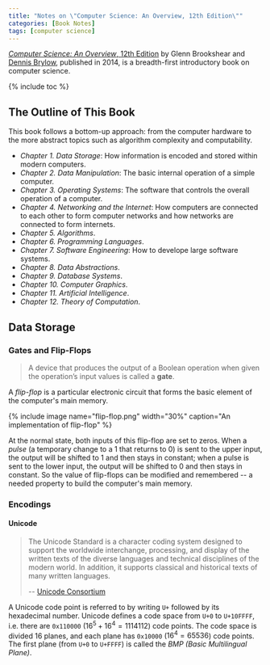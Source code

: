 ```yaml
---
title: "Notes on \"Computer Science: An Overview, 12th Edition\""
categories: [Book Notes]
tags: [computer science]
---
```


[*Computer Science: An Overview*, 12th Edition](https://www.pearson.com/us/higher-education/product/Brookshear-Computer-Science-An-Overview-12th-Edition/9780133760064.html) by Glenn Brookshear and [Dennis Brylow](http://www.mscs.mu.edu/~brylow/), published in 2014, is a breadth-first introductory book on computer science.

{% include toc %}

## The Outline of This Book

This book follows a bottom-up approach: from the computer hardware to the more abstract topics such as algorithm complexity and computability.

- *Chapter 1. Data Storage*: How information is encoded and stored within modern computers.
- *Chapter 2. Data Manipulation*: The basic internal operation of a simple computer.
- *Chapter 3. Operating Systems*: The software that controls the overall operation of a computer.
- *Chapter 4. Networking and the Internet*: How computers are connected to each other to form computer networks and how networks are connected to form internets.
- *Chapter 5. Algorithms*.
- *Chapter 6. Programming Languages*.
- *Chapter 7. Software Engineering*: How to develope large software systems.
- *Chapter 8. Data Abstractions*.
- *Chapter 9. Database Systems*.
- *Chapter 10. Computer Graphics*.
- *Chapter 11. Artificial Intelligence*.
- *Chapter 12. Theory of Computation*.

## Data Storage

### Gates and Flip­-Flops

> A device that produces the output of a Boolean operation when given the operation’s input values is called a **gate**.

A *flip-flop* is a particular electronic circuit that forms the basic element of the computer's main memory.

{% include image name="flip-flop.png" width="30%" caption="An implementation of flip-flop" %}

At the normal state, both inputs of this flip-flop are set to zeros. When a *pulse* (a temporary change to a 1 that returns to 0) is sent to the upper input, the output will be shifted to 1 and then stays in constant; when a pulse is sent to the lower input, the output will be shifted to 0 and then stays in constant. So the value of flip-flops can be modified and remembered -- a needed property to build the computer's main memory.

### Encodings

#### Unicode

> The Unicode Standard is a character coding system designed to support the worldwide interchange, processing, and display of the written texts of the diverse languages and technical disciplines of the modern world. In addition, it supports classical and historical texts of many written languages. 
> 
> -- [Unicode Consortium](https://home.unicode.org/)

A Unicode code point is referred to by writing `U+` followed by its hexadecimal number. Unicode defines a code space from `U+0` to `U+10FFFF`, i.e. there are `0x110000` ($16^5 + 16^4 = 1114112$) code points. The code space is divided 16 planes, and each plane has `0x10000` ($16^4 = 65536$) code points. The first plane (from `U+0` to `U+FFFF`) is called the *BMP (Basic Multilingual Plane)*.

